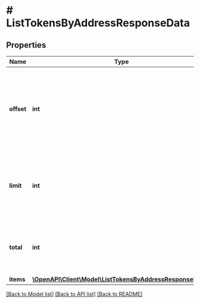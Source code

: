 # # ListTokensByAddressResponseData

## Properties

Name | Type | Description | Notes
------------ | ------------- | ------------- | -------------
**offset** | **int** | The starting index of the response items, i.e. where the response should start listing the returned items. |
**limit** | **int** | Defines how many items should be returned in the response per page basis. |
**total** | **int** | Defines the total number of items returned in the response. |
**items** | [**\OpenAPI\Client\Model\ListTokensByAddressResponseItem[]**](ListTokensByAddressResponseItem.md) |  |

[[Back to Model list]](../../README.md#models) [[Back to API list]](../../README.md#endpoints) [[Back to README]](../../README.md)
